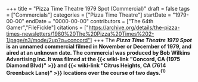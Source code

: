 +++
title = "Pizza Time Theatre 1979 Spot (Commercial)"
draft = false
tags = ["Commercials"]
categories = ["Pizza Time Theatre"]
startDate = "1979-00-00"
endDate = "0000-00-00"
contributors = ["The 64th Gamer","FileFickle"]
citations = ["https://archive.org/details/the-pizza-times-newsletters/1980%20The%20Pizza%20Times%202-1/page/n3/mode/2up?q=concord"]
+++
The ***Pizza Time Theatre 1979 Spot* is an unnamed commercial filmed in November or December of 1979, and aired at an unknown date.
The commercial was produced by Bob Wilkins Advertising Inc. It was filmed at the {{< wiki-link "Concord, CA (1975 Diamond Blvd)" >}} and {{< wiki-link "Citrus Heights, CA (7614 Greenback Lane)" >}} locations over the course of two days.<sup>(1)</sup>**
